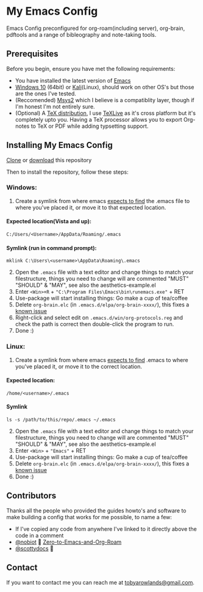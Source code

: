 # My Emacs Config

Emacs Config preconfigured for org-roam(including server), org-brain, pdftools and a range of bibleography and note-taking tools.

## Prerequisites

Before you begin, ensure you have met the following requirements:

* You have installed the latest version of [Emacs](https://www.gnu.org/software/emacs/)
* [Windows 10](https://www.microsoft.com/en-gb/software-download/windows10) (64bit) or [Kali](https://www.kali.org/)(Linux), should work on other OS's but those are the ones I've tested.
* (Reccomended) [Msys2](https://www.msys2.org/) which I believe is a compatiblity layer, though if I'm honest I'm not entirely sure.
* (Optional) A [TeX distribution](https://www.latex-project.org/get/), I use [TeXLive](https://www.tug.org/texlive/) as it's cross platform but it's completely upto you. Having a TeX processor allows you to export Org-notes to TeX or PDF while adding typsetting support.

## Installing My Emacs Config

[Clone](https://docs.github.com/en/github/creating-cloning-and-archiving-repositories/cloning-a-repository) or [download](https://github.com/TRSloth/emacs-old/archive/refs/heads/main.zip) this repository

Then to install the repository, follow these steps:

### Windows:
1. Create a symlink from where emacs [expects to find](https://superuser.com/questions/137971/where-is-the-emacs-file-located-on-windows) the .emacs file to where you've placed it, or move it to that expected location.

#### Expected location(Vista and up):
`C:/Users/<Username>/AppData/Roaming/.emacs`

#### Symlink (run in command prompt):

``` shell
mklink C:\Users\<username>\AppData\Roaming\.emacs 
```
2. Open the `.emacs` file with a text editor and change things to match your filestructure, things you need to change will are commented  "MUST" "SHOULD" & "MAY", see also the aesthetics-example.el
3. Enter `<Win>+R` + `"C:\Program Files\Emacs\bin\runemacs.exe"` + RET 
4. Use-package will start installing things: Go make a cup of tea/coffee
5. Delete `org-brain.elc` (in `.emacs.d/elpa/org-brain-xxxx/`), this fixes a [known issue](https://github.com/Kungsgeten/org-brain/issues/320)
6. Right-click and select edit on `.emacs.d/win/org-protocols.reg` and check the path is correct then double-click the program to run. 
7. Done :)

### Linux:

1. Create a symlink from where emacs [expects to find](https://www.emacswiki.org/emacs/DotEmacsDotD) .emacs to where you've placed it, or move it to the correct location.

#### Expected location:

`/home/<username>/.emacs`

#### Symlink
```shell
ls -s /path/to/this/repo/.emacs ~/.emacs
```
2. Open the `.emacs` file with a text editor and change things to match your filestructure, things you need to change will are commented  "MUST" "SHOULD" & "MAY", see also the aesthetics-example.el
3. Enter `<Win>` + `"Emacs"` + RET
4. Use-package will start installing things: Go make a cup of tea/coffee
5. Delete `org-brain.elc` (in `.emacs.d/elpa/org-brain-xxxx/`), this fixes a [known issue](https://github.com/Kungsgeten/org-brain/issues/320)
6. Done :)

## Contributors

Thanks all the people who provided the guides howto's and software to make building a config that works for me possible, to name a few:
* If I've copied any code from anywhere I've linked to it directly above the code in a comment
* [@nobiot](https://github.com/nobiot) 🐛 [Zero-to-Emacs-and-Org-Roam](https://github.com/nobiot/Zero-to-Emacs-and-Org-roam)
* [@scottydocs](https://github.com/scottydocs) 📖


## Contact

If you want to contact me you can reach me at tobyarowlands@gmail.com.
